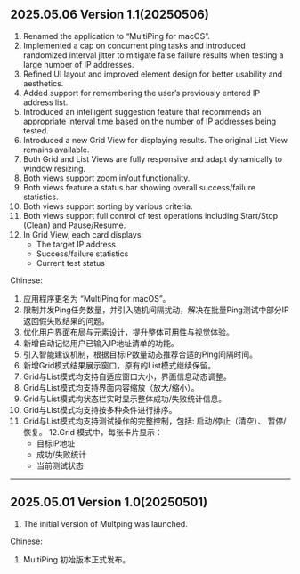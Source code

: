## 2025.05.06 Version 1.1(20250506)
1. Renamed the application to “MultiPing for macOS”.
2. Implemented a cap on concurrent ping tasks and introduced randomized interval jitter to mitigate false failure results when testing a large number of IP addresses.
3. Refined UI layout and improved element design for better usability and aesthetics.
4. Added support for remembering the user’s previously entered IP address list.
5. Introduced an intelligent suggestion feature that recommends an appropriate interval time based on the number of IP addresses being tested.
6. Introduced a new Grid View for displaying results. The original List View remains available.
7. Both Grid and List Views are fully responsive and adapt dynamically to window resizing.
8. Both views support zoom in/out functionality.
9. Both views feature a status bar showing overall success/failure statistics.
10. Both views support sorting by various criteria.
11. Both views support full control of test operations including Start/Stop (Clean) and Pause/Resume.
12. In Grid View, each card displays:
	- The target IP address
	- Success/failure statistics
	- Current test status


Chinese:
1. 应用程序更名为 “MultiPing for macOS”。
2. 限制并发Ping任务数量，并引入随机间隔扰动，解决在批量Ping测试中部分IP返回假失败结果的问题。
3. 优化用户界面布局与元素设计，提升整体可用性与视觉体验。
4. 新增自动记忆用户已输入IP地址清单的功能。
5. 引入智能建议机制，根据目标IP数量动态推荐合适的Ping间隔时间。
6. 新增Grid模式结果展示窗口，原有的List模式继续保留。
7. Grid与List模式均支持自适应窗口大小，界面信息动态调整。
8. Grid与List模式均支持界面内容缩放（放大/缩小）。
9. Grid与List模式均状态栏实时显示整体成功/失败统计信息。
10. Grid与List模式均支持按多种条件进行排序。
11. Grid与List模式均支持测试操作的完整控制，包括: 启动/停止（清空）、 暂停/恢复。
12.Grid 模式中，每张卡片显示：
	- 目标IP地址
	- 成功/失败统计
	- 当前测试状态


-----


## 2025.05.01 Version 1.0(20250501)
1. The initial version of Multping was launched.


Chinese:
1. MultiPing 初始版本正式发布。
